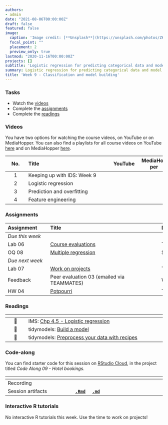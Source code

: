 ```yaml
---
authors:
- admin
date: "2021-08-06T00:00:00Z"
draft: false
featured: false
image:
  caption: 'Image credit: [**Unsplash**](https://unsplash.com/photos/ZK1WQDMQvik)'
  focal_point: ""
  placement: 2
  preview_only: true
lastmod: "2020-11-16T00:00:00Z"
projects: []
subtitle: 'Logistic regression for predicting categorical data and model building :construction:'
summary: Logistic regression for predicting categorical data and model building.
title: 'Week 9 - Classification and model building'
---
```


### Tasks

- Watch the [videos](/post/09-week/#videos)
- Complete the [assignments](/post/09-week/#assignments)
- Complete the [readings](/post/09-week/#readings)

### Videos

You have two options for watching the course videos, on YouTube or on MediaHopper. You can also find a playlists for all course videos on YouTube [here](https://www.youtube.com/playlist?list=PLNUVZZ6hfXX1tyUykCWShOKZdIB0TIhtM) and on MediaHopper [here](https://media.ed.ac.uk/playlist/dedicated/183821961/1_r35z2f16/).

| <div style="width:50px;text-align:center">No.</div> | <div style="width:250px;text-align:left">Title</div> | <div style="width:80px;text-align:center">YouTube</div> | <div style="width:80px;text-align:center">MediaHopper</div> |  <div style="width:80px;text-align:center">Slides</div> | <div style="width:80px;text-align:center">Length</div> |
|:---:|:---------------------|:-------:|:-----------:|:--------:|:------:|
| 1 | Keeping up with IDS: Week 9 | [<span style='color: red;'><i class='fab fa-youtube fa-lg'></i></span>](https://youtu.be/CSKmJvUYorU) | [<span style='color: #0A1E3F;'><i class='fas fa-file-video fa-lg'></i></span>](https://media.ed.ac.uk/media/IDS+-+Week+09+-+01+-+Keeping+up+with+IDS/1_fzpfs9m8)  | [<span style='color: #4b5357;'><i class='fas fa-desktop fa-lg'></i></span>](https://ids-s1-20.github.io/slides/week-09/w9-d01-kuwids/w9-d01-kuwids.pdf) | 9:10 | 
| 2 | Logistic regression | [<span style='color: red;'><i class='fab fa-youtube fa-lg'></i></span>](https://youtu.be/AidXFYSYfJg) | [<span style='color: #0A1E3F;'><i class='fas fa-file-video fa-lg'></i></span>](https://media.ed.ac.uk/media/IDS+-+Week+09+-+02+-+Logistic+regression/1_sfftcg3u)  | [<span style='color: #4b5357;'><i class='fas fa-desktop fa-lg'></i></span>](https://ids-s1-20.github.io/slides/week-09/w9-d02-logistic-reg/w9-d02-logistic-reg.html) | 19:29 | 
| 3 | Prediction and overfitting | [<span style='color: red;'><i class='fab fa-youtube fa-lg'></i></span>](https://youtu.be/Qd4lu_Lmwi0) | [<span style='color: #0A1E3F;'><i class='fas fa-file-video fa-lg'></i></span>](https://media.ed.ac.uk/media/IDS+-+Week+09+-+03+-+Prediction+and+overfitting/1_e6jlwqhw)  | [<span style='color: #4b5357;'><i class='fas fa-desktop fa-lg'></i></span>](https://ids-s1-20.github.io/slides/week-09/w9-d03-prediction-overfitting/w9-d03-prediction-overfitting.html) | 28:22 | 
| 4 | Feature engineering | [<span style='color: red;'><i class='fab fa-youtube fa-lg'></i></span>](https://youtu.be/wZt9ab4jBZ4) | [<span style='color: #0A1E3F;'><i class='fas fa-file-video fa-lg'></i></span>](https://media.ed.ac.uk/media/IDS+-+Week+09+-+04+-+Feature+engineering/1_jjba2iyl)  | [<span style='color: #4b5357;'><i class='fas fa-desktop fa-lg'></i></span>](https://ids-s1-20.github.io/slides/week-09/w9-d04-feature-engineering/w9-d04-feature-engineering.html) | 30:07 | 

### Assignments

| <div style="width:120px;text-align:left">Assignment</div> | <div style="width:340px;text-align:left">Title</div> | <div style="width:200px;text-align:left">Due</div> |
|:---|:---|:---|
| *Due this week* | | |
| Lab 06 | [Course evaluations](https://ids-s1-20.github.io/labs/lab-06/lab-06-modelling-course-evals.html) | Tue, 17 Nov, 16:00 UK |
| OQ 08 | [Multiple regression](https://minecr.shinyapps.io/08-modeling-multiple/) | Sun, 22 Nov, 23:59 UK |
| *Due next week* | | |
| Lab 07 | [Work on projects](https://ids-s1-20.github.io/labs/lab-07/lab-07-work-on-projects) | Tue, 24 Nov, 16:00 UK |
| Feedback | Peer evaluation 03 (emailed via TEAMMATES) | Wed, 25 Nov, 16:00 UK |
| HW 04 | [Potpourri](https://ids-s1-20.github.io/homework/hw-04/hw-04-potpourri.html) | Tue, 26 Nov, 16:00 UK |

### Readings

| <div style="width:50px"></div>  | <div style="width:420px"></div>  |  <div style="width:200px"></div> |
|:---:|:---|:---:|
| :open_book: | IMS: [Chp 4.5 - Logistic regression](https://openintro-ims.netlify.app/multi-logistic-models.html#logistic-regression) | **Required** |
| :page_facing_up: | tidymodels: [Build a model](https://www.tidymodels.org/start/models/) | Optional |
| :page_facing_up: | tidymodels: [Preprocess your data with recipes](https://www.tidymodels.org/start/recipes/) | Optional |

### Code-along

You can find starter code for this session on [RStudio Cloud](https://rstudio.cloud/), in the project titled *Code Along 09 - Hotel bookings*.

| <div style="width:200px"></div>  | <div style="width:480px"></div>  |
|:---|:---|
| Recording | [<span style="color: red;"><i class="fab fa-youtube fa-lg"></i></span>](https://youtu.be/iV0bIRBKe2U) &nbsp;&nbsp;&nbsp;&nbsp;&nbsp; [<span style="color: #0A1E3F;"><i class="fas fa-file-video fa-lg"></i></span>](https://media.ed.ac.uk/media/IDS+-+Week+09+-+Code+along/1_uc4mdx7d) |
| Session artifacts | [**`.Rmd`**](https://github.com/ids-s1-20/code-along/blob/master/09-code-along/hotels.Rmd) &nbsp;&nbsp;&nbsp; [**`.md`**](https://github.com/ids-s1-20/code-along/blob/master/09-code-along/hotels.md) |


### Interactive R tutorials

No interactive R tutorials this week. Use the time to work on projects!
